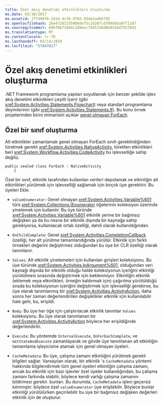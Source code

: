 ```yaml
---
title: Özel akış denetimi etkinlikleri oluşturma
ms.date: 03/30/2017
ms.assetid: 27f409f6-2d1d-4cfb-9765-93eb2ad667d5
ms.openlocfilehash: 2be47281335066def5c1d267cd709db5a8ff1187
ms.sourcegitcommit: 69bf8b719d4c289eec7b45336d0b933dd7927841
ms.translationtype: MT
ms.contentlocale: tr-TR
ms.lasthandoff: 03/14/2019
ms.locfileid: "57847017"
---
```

# <a name="creating-custom-flow-control-activities"></a>Özel akış denetimi etkinlikleri oluşturma
.NET Framework programlama yapıları soyutlamak için benzer şekilde işlev akış denetimi etkinlikleri çeşitli içerir (gibi <xref:System.Activities.Statements.Flowchart>) veya standart programlama deyimlerinin (gibi <xref:System.Activities.Statements.If>). Bu konu örnek projelerinden birini mimarisini açıklar [genel olmayan ForEach](./samples/non-generic-foreach.md).  
  
## <a name="creating-the-custom-class"></a>Özel bir sınıf oluşturma  
 Alt etkinlikler zamanlamak genel olmayan ForEach sınıfı gerektirdiğinden türetmek gerekli <xref:System.Activities.NativeActivity>, türetilen etkinlikleri beri <xref:System.Workflow.Activities.CodeActivity> bu işlevselliğe sahip değiliz.  
  
```  
public sealed class ForEach : NativeActivity  
    {  
```  
  
 Özel bir sınıf, etkinlik tarafından kullanılan verileri depolamak ve etkinliğin alt etkinlikleri yürütmek için işlevselliği sağlamak için birçok üye gerektirir. Bu üyeleri Ekle:  
  
-   `valueEnumerator`: Genel olmayan <xref:System.Activities.Variable%601> türü <xref:System.Collections.IEnumerator> öğelerinin koleksiyon üzerinde yinelemek için kullanılır. Bu üye türünde <xref:System.Activities.Variable%601> etkinlik yerine bir bağımsız değişken ya da bu nesne bir etkinlik dışında bir kaynağa sahip gerekiyorsa, kullanılacak ortak özelliği, dahili olarak kullanıldığından.  
  
-   `OnChildComplete`: Genel <xref:System.Activities.CompletionCallback> özelliği, her alt yürütme tamamlandığında yürütür. Etkinlik için farklı örnekleri değerini değiştirmez olduğundan bu üye bir CLR özelliği olarak tanımlanır.  
  
-   `Values`: Alt etkinlik yinelemeleri için kullanılan girişleri koleksiyonu. Bu üye türünde <xref:System.Activities.InArgument%601>, olduğundan veri kaynağı dışında bir etkinlik olduğu halde koleksiyonun içeriğini etkinliği yürütülmesi sırasında değiştirmek için beklenmiyor. Etkinliğin etkinlik (eklemek veya etkinlikleri, örneğin kaldırmak için) çağırılma yürütüldüğü sırada bu koleksiyonun içeriğini değiştirmek için işlevselliği gerekirse, bu üye olarak tanımlanmış bir <xref:System.Activities.ActivityAction>, daha sonra her zaman değerlendirilen değişiklikler etkinlik için kullanılabilir hale gelir, bu, erişildi.  
  
-   `Body`: Bu üye her öğe için çalıştırılacak etkinlik tanımlar `Values` koleksiyonu. Bu üye olarak tanımlanan bir <xref:System.Activities.ActivityAction> böylece her erişildiğinde değerlendirilir.  
  
-   `Execute`: Bu yöntemde `InternalExecute`, `OnForEachComplete`, ve `GetStateAndExecute` zamanlayarak ve gövde üye tanımlanan alt etkinliğin tamamlama işleyicisine atamak için genel olmayan üyeleri.  
  
-   `CacheMetadata`: Bu üye, çalışma zamanı etkinliğini yürütmek gerekli bilgileri sağlar. Varsayılan olarak, bir etkinlik 's `CacheMetadata` yöntemi hakkında bilgilendirmek tüm genel üyeleri etkinliğin çalışma zamanı, ancak bu etkinlik için bazı işlevler özel üyeler kullandığından, bu çalışma zamanı farkında olabilir, böylece kendi varlığı çalışma zamanını bildirmesi gerekir. bunları. Bu durumda, `CacheMetadata` işlevi geçersiz kılınmıştır. böylece özel `valueEnumerator` üye erişilebilir. Böylece bunlar etkinliği yürütülürken geçirilebilir bu üye bir bağımsız değişken değerleri etkinlik için de oluşturur.
